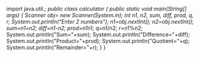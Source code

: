 import java.util.*;
public class calculator
{
    public static void main(String[] args)
    {
     Scanner obj= new Scanner(System.in);
     int n1, n2, sum, diff, prod, q, r;
     System.out.println("Enter 2 numbers");
     n1=obj.nextInt();
     n2=obj.nextInt();
     sum=n1=n2;
     diff=n1-n2;
     prod=n1*n1;
     q=n1/n2;
     r=n1%n2;
     System.out.println("Sum="+sum);
     System.out.println("Difference="+diff);
     System.out.println("Product="+prod);
     System.out.println("Quotient="+q);
     System.out.println("Remainder="+r);
    }
}

